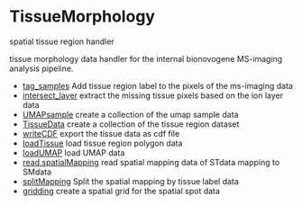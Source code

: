 ﻿# TissueMorphology

spatial tissue region handler
 
 tissue morphology data handler for the internal 
 bionovogene MS-imaging analysis pipeline.

+ [tag_samples](TissueMorphology/tag_samples.1) Add tissue region label to the pixels of the ms-imaging data
+ [intersect_layer](TissueMorphology/intersect_layer.1) extract the missing tissue pixels based on the ion layer data
+ [UMAPsample](TissueMorphology/UMAPsample.1) create a collection of the umap sample data
+ [TissueData](TissueMorphology/TissueData.1) create a collection of the tissue region dataset
+ [writeCDF](TissueMorphology/writeCDF.1) export the tissue data as cdf file
+ [loadTissue](TissueMorphology/loadTissue.1) load tissue region polygon data
+ [loadUMAP](TissueMorphology/loadUMAP.1) load UMAP data
+ [read.spatialMapping](TissueMorphology/read.spatialMapping.1) read spatial mapping data of STdata mapping to SMdata
+ [splitMapping](TissueMorphology/splitMapping.1) Split the spatial mapping by tissue label data
+ [gridding](TissueMorphology/gridding.1) create a spatial grid for the spatial spot data
